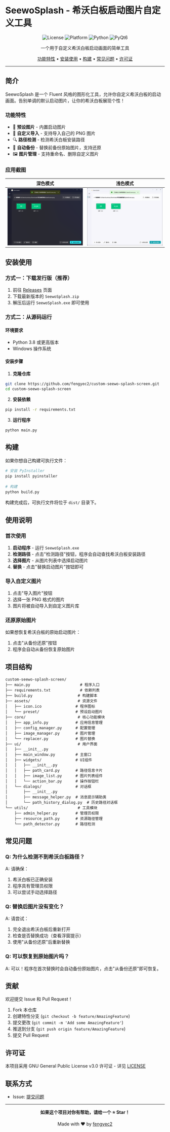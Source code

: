 # SeewoSplash - 希沃白板启动图片自定义工具

<div align="center">

![License](https://img.shields.io/badge/license-GPLv3-blue.svg)
![Platform](https://img.shields.io/badge/platform-Windows-lightgrey.svg)
![Python](https://img.shields.io/badge/python-3.8+-brightgreen.svg)
![PyQt6](https://img.shields.io/badge/PyQt-6-green.svg)

一个用于自定义希沃白板启动画面的简单工具

[功能特性](#功能特性) • [安装使用](#安装使用) • [构建](#构建) • [常见问题](#常见问题) • [许可证](#许可证)

</div>

---

## 简介

SeewoSplash 是一个 Fluent 风格的图形化工具，允许你自定义希沃白板的启动画面。告别单调的默认启动图片，让你的希沃白板展现个性！

### 功能特性

- 🎨 **预设图片** - 内置启动图片
- 📁 **自定义导入** - 支持导入自己的 PNG 图片
- 🔍 **路径检测** - 检测希沃白板安装路径
- 💾 **自动备份** - 替换前备份原始图片，支持还原
- 🖼️ **图片管理** - 支持重命名、删除自定义图片

### 应用截图

|  深色模式  |  浅色模式  |
|-----------|-----------|
| ![主页面-深色](docs/screenshots/main_window_dark.png "主页面-深色") | ![主页面-浅色](docs/screenshots/main_window_light.png "主页面-浅色") |

## 安装使用

### 方式一：下载发行版（推荐）

1. 前往 [Releases](https://github.com/fengyec2/custom-seewo-splash-screen/releases) 页面
2. 下载最新版本的 `SeewoSplash.zip`
3. 解压后运行 `SeewoSplash.exe` 即可使用

### 方式二：从源码运行

#### 环境要求

- Python 3.8 或更高版本
- Windows 操作系统

#### 安装步骤

1. **克隆仓库**

```bash
git clone https://github.com/fengyec2/custom-seewo-splash-screen.git
cd custom-seewo-splash-screen
```

2. **安装依赖**

```bash
pip install -r requirements.txt
```

3. **运行程序**

```bash
python main.py
```

## 构建

如果你想自己构建可执行文件：

```bash
# 安装 PyInstaller
pip install pyinstaller

# 构建
python build.py
```

构建完成后，可执行文件将位于 `dist/` 目录下。

## 使用说明

### 首次使用

1. **启动程序** - 运行 `SeewoSplash.exe`
2. **检测路径** - 点击"检测路径"按钮，程序会自动查找希沃白板安装路径
3. **选择图片** - 从图片列表中选择启动图片
4. **替换** - 点击"替换启动图片"按钮即可

### 导入自定义图片

1. 点击"导入图片"按钮
2. 选择一张 PNG 格式的图片
3. 图片将被自动导入到自定义图片库

### 还原原始图片

如果想恢复希沃白板的原始启动图片：

1. 点击"从备份还原"按钮
2. 程序会自动从备份恢复原始图片

## 项目结构

```
custom-seewo-splash-screen/
├── main.py                      # 程序入口
├── requirements.txt             # 依赖列表
├── build.py                    # 构建脚本
├── assets/                     # 资源文件
│   ├── icon.ico               # 程序图标
│   └── preset/                # 预设启动图片
├── core/                       # 核心功能模块
│   ├── app_info.py            # 应用信息管理
│   ├── config_manager.py      # 配置管理
│   ├── image_manager.py       # 图片管理
│   └── replacer.py            # 图片替换
├── ui/                         # 用户界面
│   ├── __init__.py
│   ├── main_window.py         # 主窗口
│   ├── widgets/               # UI组件
│   │   ├── __init__.py
│   │   ├── path_card.py       # 路径信息卡片
│   │   ├── image_list.py      # 图片列表组件
│   │   └── action_bar.py      # 操作按钮栏
│   └── dialogs/               # 对话框
│       ├── __init__.py
│       ├── message_helper.py  # 消息提示辅助类
│       └── path_history_dialog.py  # 历史路径对话框
└── utils/                      # 工具模块
    ├── admin_helper.py        # 管理员权限
    ├── resource_path.py       # 资源路径管理
    └── path_detector.py       # 路径检测
```

## 常见问题

### Q: 为什么检测不到希沃白板路径？

A: 请确保：
1. 希沃白板已正确安装
2. 程序具有管理员权限
3. 可以尝试手动选择路径

### Q: 替换后图片没有变化？

A: 请尝试：
1. 完全退出希沃白板后重新打开
2. 检查是否替换成功（查看浮窗提示）
3. 使用"从备份还原"后重新替换

### Q: 可以恢复到原始图片吗？

A: 可以！程序在首次替换时会自动备份原始图片，点击"从备份还原"即可恢复。

## 贡献

欢迎提交 Issue 和 Pull Request！

1. Fork 本仓库
2. 创建特性分支 (`git checkout -b feature/AmazingFeature`)
3. 提交更改 (`git commit -m 'Add some AmazingFeature'`)
4. 推送到分支 (`git push origin feature/AmazingFeature`)
5. 提交 Pull Request

## 许可证

本项目采用 GNU General Public License v3.0 许可证 - 详见 [LICENSE](LICENSE)

## 联系方式

- Issue: [提交问题](https://github.com/fengyec2/custom-seewo-splash-screen/issues)

---

<div align="center">

**如果这个项目对你有帮助，请给一个 ⭐ Star！**

Made with ❤️ by [fengyec2](https://github.com/fengyec2)

</div>